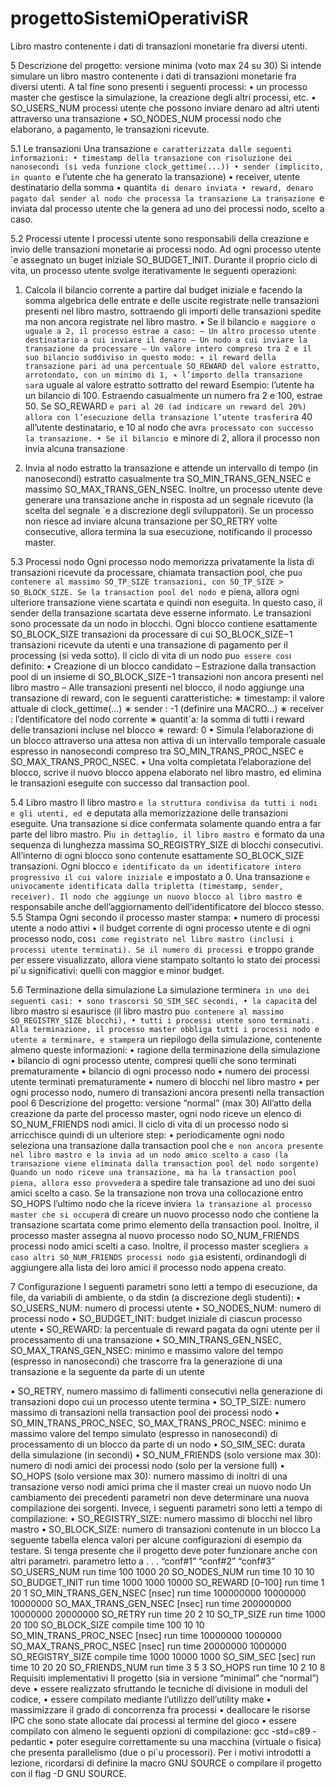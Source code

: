 # progettoSistemiOperativiSR
Libro mastro contenente i dati di transazioni monetarie fra diversi utenti. 

5 Descrizione del progetto: versione minima (voto max 24 su 30)
Si intende simulare un libro mastro contenente i dati di transazioni monetarie fra diversi utenti. A tal fine sono
presenti i seguenti processi:
• un processo master che gestisce la simulazione, la creazione degli altri processi, etc.
• SO_USERS_NUM processi utente che possono inviare denaro ad altri utenti attraverso una transazione
• SO_NODES_NUM processi nodo che elaborano, a pagamento, le transazioni ricevute.

5.1 Le transazioni
Una transazione `e caratterizzata dalle seguenti informazioni:
• timestamp della transazione con risoluzione dei nanosecondi (si veda funzione clock_gettime(...))
• sender (implicito, in quanto `e l’utente che ha generato la transazione)
• receiver, utente destinatario della somma
• quantit`a di denaro inviata
• reward, denaro pagato dal sender al nodo che processa la transazione
La transazione `e inviata dal processo utente che la genera ad uno dei processi nodo, scelto a caso.

5.2 Processi utente
I processi utente sono responsabili della creazione e invio delle transazioni monetarie ai processi nodo. Ad ogni
processo utente `e assegnato un buget iniziale SO_BUDGET_INIT. Durante il proprio ciclo di vita, un processo utente
svolge iterativamente le seguenti operazioni:

1. Calcola il bilancio corrente a partire dal budget iniziale e facendo la somma algebrica delle entrate e delle
uscite registrate nelle transazioni presenti nel libro mastro, sottraendo gli importi delle transazioni spedite ma
non ancora registrate nel libro mastro.
• Se il bilancio `e maggiore o uguale a 2, il processo estrae a caso:
– Un altro processo utente destinatario a cui inviare il denaro
– Un nodo a cui inviare la transazione da processare
– Un valore intero compreso tra 2 e il suo bilancio suddiviso in questo modo:
∗ il reward della transazione pari ad una percentuale SO_REWARD del valore estratto, arrotondato,
con un minimo di 1,
∗ l’importo della transazione sar`a uguale al valore estratto sottratto del reward
Esempio: l’utente ha un bilancio di 100. Estraendo casualmente un numero fra 2 e 100, estrae 50.
Se SO_REWARD `e pari al 20 (ad indicare un reward del 20%) allora con l’esecuzione della transazione l’utente trasferir`a 40 all’utente destinatario, e 10 al nodo che avr`a processato con successo la
transazione.
• Se il bilancio `e minore di 2, allora il processo non invia alcuna transazione

2. Invia al nodo estratto la transazione e attende un intervallo di tempo (in nanosecondi) estratto casualmente
tra SO_MIN_TRANS_GEN_NSEC e massimo SO_MAX_TRANS_GEN_NSEC.
Inoltre, un processo utente deve generare una transazione anche in risposta ad un segnale ricevuto (la scelta del
segnale `e a discrezione degli sviluppatori).
Se un processo non riesce ad inviare alcuna transazione per SO_RETRY volte consecutive, allora termina la sua
esecuzione, notificando il processo master.

5.3 Processi nodo
Ogni processo nodo memorizza privatamente la lista di transazioni ricevute da processare, chiamata transaction
pool, che pu`o contenere al massimo SO_TP_SIZE transazioni, con SO_TP_SIZE > SO_BLOCK_SIZE. Se la transaction
pool del nodo `e piena, allora ogni ulteriore transazione viene scartata e quindi non eseguita. In questo caso, il sender
della transazione scartata deve esserne informato.
Le transazioni sono processate da un nodo in blocchi. Ogni blocco contiene esattamente SO_BLOCK_SIZE transazioni da processare di cui SO_BLOCK_SIZE−1 transazioni ricevute da utenti e una transazione di pagamento per
il processing (si veda sotto).
Il ciclo di vita di un nodo pu`o essere cos`ı definito:
• Creazione di un blocco candidato
– Estrazione dalla transaction pool di un insieme di SO_BLOCK_SIZE−1 transazioni non ancora presenti nel
libro mastro
– Alle transazioni presenti nel blocco, il nodo aggiunge una transazione di reward, con le seguenti caratteristiche:
∗ timestamp: il valore attuale di clock_gettime(...)
∗ sender : -1 (definire una MACRO...)
∗ receiver : l’dentificatore del nodo corrente
∗ quantit`a: la somma di tutti i reward delle transazioni incluse nel blocco
∗ reward: 0
• Simula l’elaborazione di un blocco attraverso una attesa non attiva di un intervallo temporale casuale espresso
in nanosecondi compreso tra SO_MIN_TRANS_PROC_NSEC e SO_MAX_TRANS_PROC_NSEC.
• Una volta completata l’elaborazione del blocco, scrive il nuovo blocco appena elaborato nel libro mastro, ed
elimina le transazioni eseguite con successo dal transaction pool.

5.4 Libro mastro
Il libro mastro `e la struttura condivisa da tutti i nodi e gli utenti, ed `e deputata alla memorizzazione delle transazioni eseguite. Una transazione si dice confermata solamente quando entra a far parte del libro mastro. Pi`u in
dettaglio, il libro mastro `e formato da una sequenza di lunghezza massima SO_REGISTRY_SIZE di blocchi consecutivi. All’interno di ogni blocco sono contenute esattamente SO_BLOCK_SIZE transazioni. Ogni blocco `e identificato
da un identificatore intero progressivo il cui valore iniziale `e impostato a 0.
Una transazione `e univocamente identificata dalla tripletta (timestamp, sender, receiver). Il nodo che aggiunge
un nuovo blocco al libro mastro `e responsabile anche dell’aggiornamento dell’identificatore del blocco stesso.
5.5 Stampa
Ogni secondo il processo master stampa:
• numero di processi utente a nodo attivi
• il budget corrente di ogni processo utente e di ogni processo nodo, cos`ı come registrato nel libro mastro
(inclusi i processi utente terminati). Se il numero di processi `e troppo grande per essere visualizzato, allora
viene stampato soltanto lo stato dei processi pi`u significativi: quelli con maggior e minor budget.

5.6 Terminazione della simulazione
La simulazione terminer`a in uno dei seguenti casi:
• sono trascorsi SO_SIM_SEC secondi,
• la capacit`a del libro mastro si esaurisce (il libro mastro pu`o contenere al massimo SO_REGISTRY_SIZE blocchi),
• tutti i processi utente sono terminati.
Alla terminazione, il processo master obbliga tutti i processi nodo e utente a terminare, e stamper`a un riepilogo
della simulazione, contenente almeno queste informazioni:
• ragione della terminazione della simulazione
• bilancio di ogni processo utente, compresi quelli che sono terminati prematuramente
• bilancio di ogni processo nodo
• numero dei processi utente terminati prematuramente
• numero di blocchi nel libro mastro
• per ogni processo nodo, numero di transazioni ancora presenti nella transaction pool
6 Descrizione del progetto: versione “normal” (max 30)
All’atto della creazione da parte del processo master, ogni nodo riceve un elenco di SO_NUM_FRIENDS nodi amici.
Il ciclo di vita di un processo nodo si arricchisce quindi di un ulteriore step:
• periodicamente ogni nodo seleziona una transazione dalla transaction pool che `e non ancora presente nel
libro mastro e la invia ad un nodo amico scelto a caso (la transazione viene eliminata dalla transaction pool
del nodo sorgente)
Quando un nodo riceve una transazione, ma ha la transaction pool piena, allora esso provveder`a a spedire tale
transazione ad uno dei suoi amici scelto a caso. Se la transazione non trova una collocazione entro SO_HOPS l’ultimo
nodo che la riceve invier`a la transazione al processo master che si occuper`a di creare un nuovo processo nodo che
contiene la transazione scartata come primo elemento della transaction pool. Inoltre, il processo master assegna
al nuovo processo nodo SO_NUM_FRIENDS processi nodo amici scelti a caso. Inoltre, il processo master sceglier`a a
caso altri SO_NUM_FRIENDS processi nodo gi`a esistenti, ordinandogli di aggiungere alla lista dei loro amici il processo
nodo appena creato.

7 Configurazione
I seguenti parametri sono letti a tempo di esecuzione, da file, da variabili di ambiente, o da stdin (a discrezione
degli studenti):
• SO_USERS_NUM: numero di processi utente
• SO_NODES_NUM: numero di processi nodo
• SO_BUDGET_INIT: budget iniziale di ciascun processo utente
• SO_REWARD: la percentuale di reward pagata da ogni utente per il processamento di una transazione
• SO_MIN_TRANS_GEN_NSEC, SO_MAX_TRANS_GEN_NSEC: minimo e massimo valore del tempo (espresso in nanosecondi) che trascorre fra la generazione di una transazione e la seguente da parte di un utente

• SO_RETRY, numero massimo di fallimenti consecutivi nella generazione di transazioni dopo cui un processo
utente termina
• SO_TP_SIZE: numero massimo di transazioni nella transaction pool dei processi nodo
• SO_MIN_TRANS_PROC_NSEC, SO_MAX_TRANS_PROC_NSEC: minimo e massimo valore del tempo simulato (espresso
in nanosecondi) di processamento di un blocco da parte di un nodo
• SO_SIM_SEC: durata della simulazione (in secondi)
• SO_NUM_FRIENDS (solo versione max 30): numero di nodi amici dei processi nodo (solo per la versione full)
• SO_HOPS (solo versione max 30): numero massimo di inoltri di una transazione verso nodi amici prima che il
master creai un nuovo nodo
Un cambiamento dei precedenti parametri non deve determinare una nuova compilazione dei sorgenti.
Invece, i seguenti parametri sono letti a tempo di compilazione:
• SO_REGISTRY_SIZE: numero massimo di blocchi nel libro mastro
• SO_BLOCK_SIZE: numero di transazioni contenute in un blocco
La seguente tabella elenca valori per alcune configurazioni di esempio da testare. Si tenga presente che il progetto
deve poter funzionare anche con altri parametri.
parametro letto a . . . “conf#1” “conf#2” “conf#3”
SO_USERS_NUM run time 100 1000 20
SO_NODES_NUM run time 10 10 10
SO_BUDGET_INIT run time 1000 1000 10000
SO_REWARD [0–100] run time 1 20 1
SO_MIN_TRANS_GEN_NSEC [nsec] run time 100000000 10000000 10000000
SO_MAX_TRANS_GEN_NSEC [nsec] run time 200000000 10000000 20000000
SO_RETRY run time 20 2 10
SO_TP_SIZE run time 1000 20 100
SO_BLOCK_SIZE compile time 100 10 10
SO_MIN_TRANS_PROC_NSEC [nsec] run time 10000000 1000000
SO_MAX_TRANS_PROC_NSEC [nsec] run time 20000000 1000000
SO_REGISTRY_SIZE compile time 1000 10000 1000
SO_SIM_SEC [sec] run time 10 20 20
SO_FRIENDS_NUM run time 3 5 3
SO_HOPS run time 10 2 10
8 Requisiti implementativi
Il progetto (sia in versione “minimal” che “normal”) deve
• essere realizzato sfruttando le tecniche di divisione in moduli del codice,
• essere compilato mediante l’utilizzo dell’utility make
• massimizzare il grado di concorrenza fra processi
• deallocare le risorse IPC che sono state allocate dai processi al termine del gioco
• essere compilato con almeno le seguenti opzioni di compilazione:
gcc -std=c89 -pedantic
• poter eseguire correttamente su una macchina (virtuale o fisica) che presenta parallelismo (due o pi`u processori).
Per i motivi introdotti a lezione, ricordarsi di definire la macro GNU SOURCE o compilare il progetto con il flag
-D GNU SOURCE.
